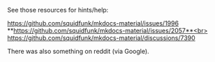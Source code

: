 See those resources for hints/help:

https://github.com/squidfunk/mkdocs-material/issues/1996<br>
**https://github.com/squidfunk/mkdocs-material/issues/2057**<br>
https://github.com/squidfunk/mkdocs-material/discussions/7390<br>

There was also something on reddit (via Google).
